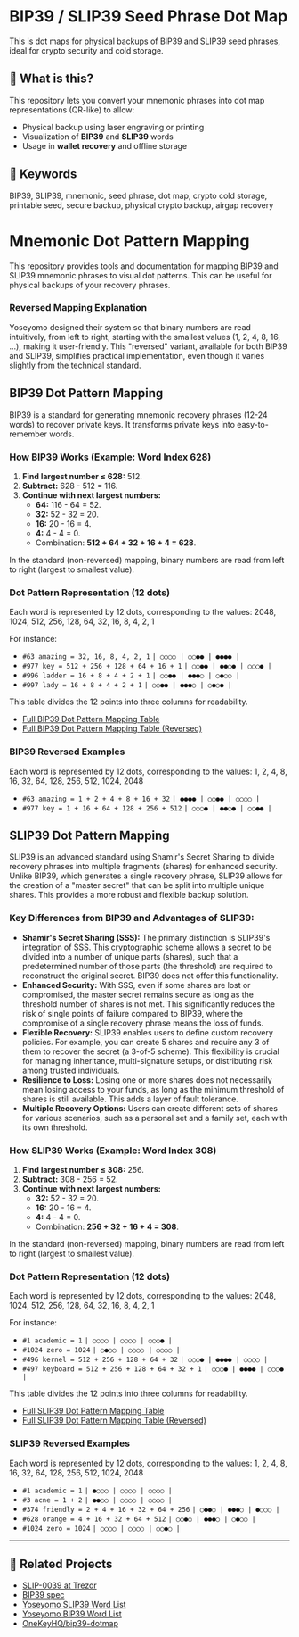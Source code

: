 # BIP39 / SLIP39 Seed Phrase Dot Map

This is dot maps for physical backups of BIP39 and SLIP39 seed phrases, ideal for crypto security and cold storage.

## 🔐 What is this?

This repository lets you convert your mnemonic phrases into dot map representations (QR-like) to allow:

- Physical backup using laser engraving or printing
- Visualization of **BIP39** and **SLIP39** words
- Usage in **wallet recovery** and offline storage

## 🎯 Keywords

BIP39, SLIP39, mnemonic, seed phrase, dot map, crypto cold storage, printable seed, secure backup, physical crypto backup, airgap recovery

# Mnemonic Dot Pattern Mapping

This repository provides tools and documentation for mapping BIP39 and SLIP39 mnemonic phrases to visual dot patterns. This can be useful for physical backups of your recovery phrases.
### Reversed Mapping Explanation

Yoseyomo designed their system so that binary numbers are read intuitively, from left to right, starting with the smallest values (1, 2, 4, 8, 16, ...), making it user-friendly. This "reversed" variant, available for both BIP39 and SLIP39, simplifies practical implementation, even though it varies slightly from the technical standard.

## BIP39 Dot Pattern Mapping

BIP39 is a standard for generating mnemonic recovery phrases (12-24 words) to recover private keys. It transforms private keys into easy-to-remember words.

### How BIP39 Works (Example: Word Index 628)

1.  **Find largest number ≤ 628:** 512.
2.  **Subtract:** 628 - 512 = 116.
3.  **Continue with next largest numbers:**
    *   **64:** 116 - 64 = 52.
    *   **32:** 52 - 32 = 20.
    *   **16:** 20 - 16 = 4.
    *   **4:** 4 - 4 = 0.
    *   Combination: **512 + 64 + 32 + 16 + 4 = 628**.

In the standard (non-reversed) mapping, binary numbers are read from left to right (largest to smallest value).

### Dot Pattern Representation (12 dots)

Each word is represented by 12 dots, corresponding to the values:
2048, 1024, 512, 256, 128, 64, 32, 16, 8, 4, 2, 1

For instance:

*   `#63 amazing = 32, 16, 8, 4, 2, 1`
    `| ○○○○ | ○○●● | ●●●● |`
*   `#977 key = 512 + 256 + 128 + 64 + 16 + 1`
    `| ○○●● | ●●○● | ○○○● |`
*   `#996 ladder = 16 + 8 + 4 + 2 + 1`
    `| ○○●● | ●●●○ | ○●○○ |`
*   `#997 lady = 16 + 8 + 4 + 2 + 1`
    `| ○○●● | ●●●○ | ○●○● |`

This table divides the 12 points into three columns for readability.
- [Full BIP39 Dot Pattern Mapping Table](bip39-dot-pattern-mapping.md)
- [Full BIP39 Dot Pattern Mapping Table (Reversed)](bip39-dot-pattern-mapping-reversed.md)

### BIP39 Reversed Examples

Each word is represented by 12 dots, corresponding to the values:
1, 2, 4, 8, 16, 32, 64, 128, 256, 512, 1024, 2048

*   `#63 amazing = 1 + 2 + 4 + 8 + 16 + 32`
    `| ●●●● | ○○●● | ○○○○ |`
*   `#977 key = 1 + 16 + 64 + 128 + 256 + 512`
    `| ○○○● | ●●○● | ○○●● |`

## SLIP39 Dot Pattern Mapping

SLIP39 is an advanced standard using Shamir's Secret Sharing to divide recovery phrases into multiple fragments (shares) for enhanced security. Unlike BIP39, which generates a single recovery phrase, SLIP39 allows for the creation of a "master secret" that can be split into multiple unique shares. This provides a more robust and flexible backup solution.

### Key Differences from BIP39 and Advantages of SLIP39:

*   **Shamir's Secret Sharing (SSS):** The primary distinction is SLIP39's integration of SSS. This cryptographic scheme allows a secret to be divided into a number of unique parts (shares), such that a predetermined number of those parts (the threshold) are required to reconstruct the original secret. BIP39 does not offer this functionality.
*   **Enhanced Security:** With SSS, even if some shares are lost or compromised, the master secret remains secure as long as the threshold number of shares is not met. This significantly reduces the risk of single points of failure compared to BIP39, where the compromise of a single recovery phrase means the loss of funds.
*   **Flexible Recovery:** SLIP39 enables users to define custom recovery policies. For example, you can create 5 shares and require any 3 of them to recover the secret (a 3-of-5 scheme). This flexibility is crucial for managing inheritance, multi-signature setups, or distributing risk among trusted individuals.
*   **Resilience to Loss:** Losing one or more shares does not necessarily mean losing access to your funds, as long as the minimum threshold of shares is still available. This adds a layer of fault tolerance.
*   **Multiple Recovery Options:** Users can create different sets of shares for various scenarios, such as a personal set and a family set, each with its own threshold.

### How SLIP39 Works (Example: Word Index 308)

1.  **Find largest number ≤ 308:** 256.
2.  **Subtract:** 308 - 256 = 52.
3.  **Continue with next largest numbers:**
    *   **32:** 52 - 32 = 20.
    *   **16:** 20 - 16 = 4.
    *   **4:** 4 - 4 = 0.
    *   Combination: **256 + 32 + 16 + 4 = 308**.

In the standard (non-reversed) mapping, binary numbers are read from left to right (largest to smallest value).

### Dot Pattern Representation (12 dots)

Each word is represented by 12 dots, corresponding to the values:
2048, 1024, 512, 256, 128, 64, 32, 16, 8, 4, 2, 1

For instance:

*   `#1 academic = 1`
    `| ○○○○ | ○○○○ | ○○○● |`
*   `#1024 zero = 1024`
    `| ○●○○ | ○○○○ | ○○○○ |`
*   `#496 kernel = 512 + 256 + 128 + 64 + 32`
    `| ○○○● | ●●●● | ○○○○ |`
*   `#497 keyboard = 512 + 256 + 128 + 64 + 32 + 1`
    `| ○○○● | ●●●● | ○○○● |`

This table divides the 12 points into three columns for readability.
- [Full SLIP39 Dot Pattern Mapping Table](slip39-dot-pattern-mapping.md)
- [Full SLIP39 Dot Pattern Mapping Table (Reversed)](slip39-dot-pattern-mapping-reversed.md)

### SLIP39 Reversed Examples

Each word is represented by 12 dots, corresponding to the values:
1, 2, 4, 8, 16, 32, 64, 128, 256, 512, 1024, 2048

*   `#1 academic = 1`
    `| ●○○○ | ○○○○ | ○○○○ |`
*   `#3 acne = 1 + 2`
    `| ●●○○ | ○○○○ | ○○○○ |`
*   `#374 friendly = 2 + 4 + 16 + 32 + 64 + 256`
    `| ○●●○ | ●●●○ | ●○○○ |`
*   `#628 orange = 4 + 16 + 32 + 64 + 512`
    `| ○○●○ | ●●●○ | ○●○○ |`
*   `#1024 zero = 1024`
    `| ○○○○ | ○○○○ | ○○●○ |`

---
## 🔗 Related Projects

- [SLIP-0039 at Trezor](https://github.com/trezor/slips/blob/master/slip-0039.md)
- [BIP39 spec](https://github.com/bitcoin/bips/blob/master/bip-0039.mediawiki)
- [Yoseyomo SLIP39 Word List](https://www.yoseyomo.com/en/pages/slip39-word-list)
- [Yoseyomo BIP39 Word List](https://www.yoseyomo.com/en/pages/bip39-word-list)
- [OneKeyHQ/bip39-dotmap](https://github.com/OneKeyHQ/bip39-dotmap)